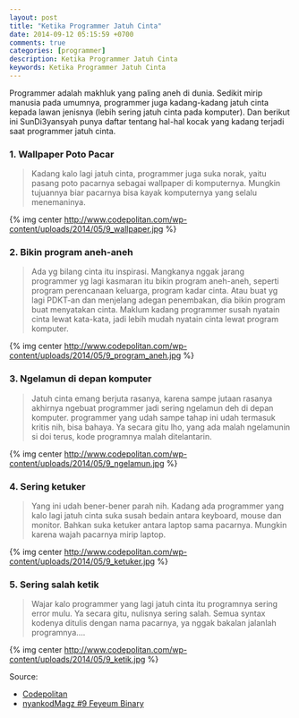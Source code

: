 ```yaml
---
layout: post
title: "Ketika Programmer Jatuh Cinta"
date: 2014-09-12 05:15:59 +0700
comments: true
categories: [programmer]
description: Ketika Programmer Jatuh Cinta
keywords: Ketika Programmer Jatuh Cinta
---
```

Programmer adalah makhluk yang paling aneh di dunia. Sedikit mirip manusia pada umumnya, programmer juga kadang-kadang jatuh cinta kepada lawan jenisnya (lebih sering jatuh cinta pada komputer). Dan berikut ini SunDi3yansyah punya daftar tentang hal-hal kocak yang kadang terjadi saat programmer jatuh cinta.
<!-- more -->

### 1. Wallpaper Poto Pacar

> Kadang kalo lagi jatuh cinta, programmer juga suka norak, yaitu pasang poto pacarnya sebagai wallpaper di komputernya. Mungkin tujuannya biar pacarnya bisa kayak komputernya yang selalu menemaninya.

{% img center http://www.codepolitan.com/wp-content/uploads/2014/05/9_wallpaper.jpg %}


### 2. Bikin program aneh-aneh

> Ada yg bilang cinta itu inspirasi. Mangkanya nggak jarang programmer yg lagi kasmaran itu bikin program aneh-aneh, seperti program perencanaan keluarga, program kadar cinta. Atau buat yg lagi PDKT-an dan menjelang adegan penembakan, dia bikin program buat menyatakan cinta. Maklum kadang programmer susah nyatain cinta lewat kata-kata, jadi lebih mudah nyatain cinta lewat program komputer.

{% img center http://www.codepolitan.com/wp-content/uploads/2014/05/9_program_aneh.jpg %}


### 3. Ngelamun di depan komputer

> Jatuh cinta emang berjuta rasanya, karena sampe jutaan rasanya akhirnya ngebuat programmer jadi sering ngelamun deh di depan komputer. programmer yang udah sampe tahap ini udah termasuk kritis nih, bisa bahaya. Ya secara gitu lho, yang ada malah ngelamunin si doi terus, kode programnya malah ditelantarin.

{% img center http://www.codepolitan.com/wp-content/uploads/2014/05/9_ngelamun.jpg %}


### 4. Sering ketuker

> Yang ini udah bener-bener parah nih. Kadang ada programmer yang kalo lagi jatuh cinta suka susah bedain antara keyboard, mouse dan monitor. Bahkan suka ketuker antara laptop sama pacarnya. Mungkin karena wajah pacarnya mirip laptop.

{% img center http://www.codepolitan.com/wp-content/uploads/2014/05/9_ketuker.jpg %}

### 5. Sering salah ketik

> Wajar kalo programmer yang lagi jatuh cinta itu programnya sering error mulu. Ya secara gitu, nulisnya sering salah. Semua syntax kodenya ditulis dengan nama pacarnya, ya nggak bakalan jalanlah programnya….

{% img center http://www.codepolitan.com/wp-content/uploads/2014/05/9_ketik.jpg %}



Source:

*   [Codepolitan](http://www.codepolitan.com/nyankomik/ketika-programmer-jatuh-cinta/)
*   [nyankodMagz #9 Feyeum Binary](http://magz.nyankod.com/nyankodmagz-9-feyeum-binary/)